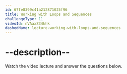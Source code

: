```yaml
---
id: 67fe8399c41a212871025f96
title: Working with Loops and Sequences
challengeType: 11
videoId: nVAaxZ34khk
dashedName: lecture-working-with-loops-and-sequences
---
```


# --description--

Watch the video lecture and answer the questions below.


